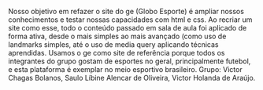 Nosso objetivo em refazer o site do ge (Globo Esporte) é ampliar nossos conhecimentos e testar nossas capacidades com html e css. Ao recriar um site como esse, todo o conteúdo passado em sala de aula foi aplicado de forma ativa, desde o mais simples ao mais avançado (como uso de landmarks simples, até o uso de media query aplicando técnicas aprendidas.
Usamos o ge como site de referência porque todos os integrantes do grupo gostam de esportes no geral, principalmente futebol, e esta plataforma é exemplar no meio esportivo brasileiro.
Grupo: Victor Chagas Bolanos, Saulo Líbine Alencar de Oliveira, Victor Holanda de Araújo.
